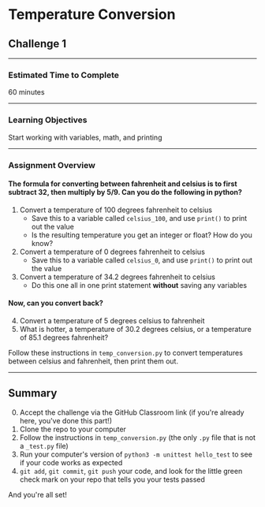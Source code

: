 # Temperature Conversion

## Challenge 1

---

### Estimated Time to Complete

60 minutes

---

### Learning Objectives

Start working with variables, math, and printing

---


### Assignment Overview

#### The formula for converting between fahrenheit and celsius is to first subtract 32, then multiply by 5/9. Can you do the following in python?

1. Convert a temperature of 100 degrees fahrenheit to celsius
    * Save this to a variable called `celsius_100`, and use `print()` to print out the value
    * Is the resulting temperature you get an integer or float? How do you know?
2. Convert a temperature of 0 degrees fahrenheit to celsius
    * Save this to a variable called `celsius_0`, and use `print()` to print out the value
3. Convert a temperature of 34.2 degrees fahrenheit to celsius
    * Do this one all in one print statement **without** saving any variables


#### Now, can you convert back?

4. Convert a temperature of 5 degrees celsius to fahrenheit
5. What is hotter, a temperature of 30.2 degrees celsius, or a temperature of 85.1 degrees fahrenheit?


Follow these instructions in `temp_conversion.py` to convert temperatures between celsius and fahrenheit, then print them out.

---

## Summary

0. Accept the challenge via the GitHub Classroom link (if you're already here, you've done this part!)
1. Clone the repo to your computer
2. Follow the instructions in `temp_conversion.py` (the only `.py` file that is not a `_test.py` file)
3. Run your computer's version of `python3 -m unittest hello_test` to see if your code works as expected
4. `git add`, `git commit`, `git push` your code, and look for the little green check mark on your repo that tells you your tests passed

And you're all set!
